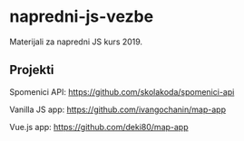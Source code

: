 # napredni-js-vezbe

Materijali za napredni JS kurs 2019.

## Projekti

Spomenici API:
https://github.com/skolakoda/spomenici-api

Vanilla JS app:
https://github.com/ivangochanin/map-app

Vue.js app:
https://github.com/deki80/map-app
